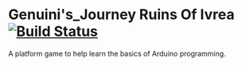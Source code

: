 # Genuini's_Journey Ruins Of Ivrea [![Build Status](https://travis-ci.org/Jeremy-Duval/Genuini_s_Journey_Ruins_Of_Ivrea.svg?branch=master)](https://travis-ci.org/Jeremy-Duval/Genuini_s_Journey_Ruins_Of_Ivrea)


A platform game to help learn the basics of Arduino programming.
